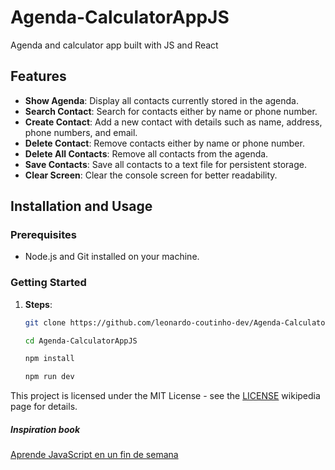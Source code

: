# Agenda-CalculatorAppJS

Agenda and calculator app built with JS and React

## Features

- **Show Agenda**: Display all contacts currently stored in the agenda.
- **Search Contact**: Search for contacts either by name or phone number.
- **Create Contact**: Add a new contact with details such as name, address, phone numbers, and email.
- **Delete Contact**: Remove contacts either by name or phone number.
- **Delete All Contacts**: Remove all contacts from the agenda.
- **Save Contacts**: Save all contacts to a text file for persistent storage.
- **Clear Screen**: Clear the console screen for better readability.

## Installation and Usage

### Prerequisites

- Node.js and Git installed on your machine.

### Getting Started

1. **Steps**:
   
   ```bash
   git clone https://github.com/leonardo-coutinho-dev/Agenda-CalculatorAppJS.git
   ```
   
   ```bash
   cd Agenda-CalculatorAppJS
   ```
   
   ```bash
   npm install
   ```
   
   ```bash
   npm run dev
   ```
 

This project is licensed under the MIT License - see the [LICENSE](https://en.wikipedia.org/wiki/MIT_License) wikipedia page for details.

##### Inspiration book

[Aprende JavaScript en un fin de semana](https://www.amazon.es/Aprende-JavaScript-en-fin-semana-ebook/dp/B093BC336P)
   
